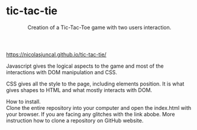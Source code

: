 # tic-tac-tie
<body>
<header>
Creation of a Tic-Tac-Toe game with two users interaction.
</header>
  <a href="https://nicolasjuncal.github.io/tic-tac-tie/">https://nicolasjuncal.github.io/tic-tac-tie/ </a>
<section>  
<p class="tic-tac-toe-html>
The utilization of HTML was mainly to create a visual interation with the users and separate the content in order to make sense and be organised. Giving classes and IDs to particular tags and DOM manipulation was part essential to make it work.
</p>
<p class="tic-tac-toe-javascript>
Javascript gives the logical aspects to the game and most of the interactions with DOM manipulation and CSS.
</p>
<p class="tic-tac-toe-css">
CSS gives all the style to the page, including elements position. It is what gives shapes to HTML and what mostly interacts with DOM.
</p>
<p>
How to install.<br>
Clone the entire repository into your computer and open the index.html with your browser. If you are facing any glitches with the link abobe. More instruction how to clone a repository on GitHub website.
</p>
</section>


</body>

